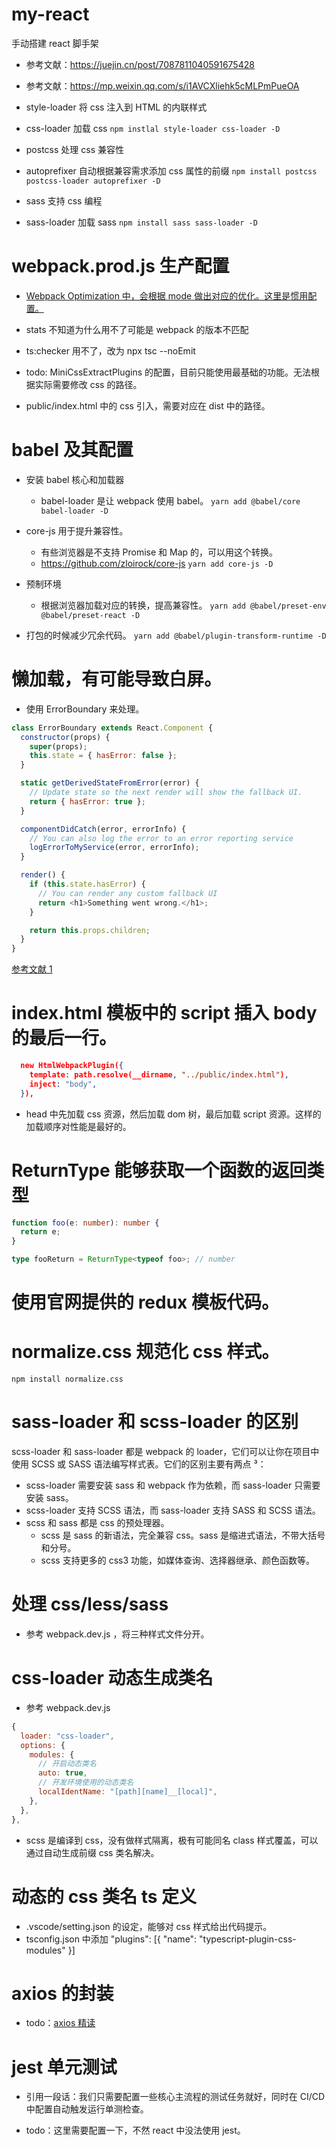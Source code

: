 # my-react

手动搭建 react 脚手架

- 参考文献：https://juejin.cn/post/7087811040591675428
- 参考文献：https://mp.weixin.qq.com/s/i1AVCXliehk5cMLPmPueOA

- style-loader 将 css 注入到 HTML 的内联样式
- css-loader 加载 css
  `npm instlal style-loader css-loader -D`

- postcss 处理 css 兼容性
- autoprefixer 自动根据兼容需求添加 css 属性的前缀
  `npm install postcss postcss-loader autoprefixer -D`

- sass 支持 css 编程
- sass-loader 加载 sass
  `npm install sass sass-loader -D`

# webpack.prod.js 生产配置

- [Webpack Optimization 中，会根据 mode 做出对应的优化。这里是惯用配置。](https://webpack.docschina.org/configuration/optimization/)

- stats 不知道为什么用不了可能是 webpack 的版本不匹配

- ts:checker 用不了，改为 npx tsc --noEmit

- todo: MiniCssExtractPlugins 的配置，目前只能使用最基础的功能。无法根据实际需要修改 css 的路径。

- public/index.html 中的 css 引入，需要对应在 dist 中的路径。

# babel 及其配置

- 安装 babel 核心和加载器

  - babel-loader 是让 webpack 使用 babel。
    `yarn add @babel/core babel-loader -D`

- core-js 用于提升兼容性。

  - 有些浏览器是不支持 Promise 和 Map 的，可以用这个转换。
  - https://github.com/zloirock/core-js
    `yarn add core-js -D`

- 预制环境

  - 根据浏览器加载对应的转换，提高兼容性。
    `yarn add @babel/preset-env @babel/preset-react -D`

- 打包的时候减少冗余代码。
  `yarn add @babel/plugin-transform-runtime -D`

# 懒加载，有可能导致白屏。

- 使用 ErrorBoundary 来处理。

```javascript
class ErrorBoundary extends React.Component {
  constructor(props) {
    super(props);
    this.state = { hasError: false };
  }

  static getDerivedStateFromError(error) {
    // Update state so the next render will show the fallback UI.
    return { hasError: true };
  }

  componentDidCatch(error, errorInfo) {
    // You can also log the error to an error reporting service
    logErrorToMyService(error, errorInfo);
  }

  render() {
    if (this.state.hasError) {
      // You can render any custom fallback UI
      return <h1>Something went wrong.</h1>;
    }

    return this.props.children;
  }
}
```

[参考文献 1](https://mp.weixin.qq.com/s/v3r3v2FOMQGunPN1vQh_Wg)

# index.html 模板中的 script 插入 body 的最后一行。

```json
  new HtmlWebpackPlugin({
    template: path.resolve(__dirname, "../public/index.html"),
    inject: "body",
  }),
```

- head 中先加载 css 资源，然后加载 dom 树，最后加载 script 资源。这样的加载顺序对性能是最好的。

# ReturnType 能够获取一个函数的返回类型

```typescript
function foo(e: number): number {
  return e;
}

type fooReturn = ReturnType<typeof foo>; // number
```

# 使用官网提供的 redux 模板代码。

# normalize.css 规范化 css 样式。

```shell
npm install normalize.css
```

# sass-loader 和 scss-loader 的区别

scss-loader 和 sass-loader 都是 webpack 的 loader，它们可以让你在项目中使用 SCSS 或 SASS 语法编写样式表。它们的区别主要有两点 ³：

- scss-loader 需要安装 sass 和 webpack 作为依赖，而 sass-loader 只需要安装 sass。
- scss-loader 支持 SCSS 语法，而 sass-loader 支持 SASS 和 SCSS 语法。
- scss 和 sass 都是 css 的预处理器。
  - scss 是 sass 的新语法，完全兼容 css。sass 是缩进式语法，不带大括号和分号。
  - scss 支持更多的 css3 功能，如媒体查询、选择器继承、颜色函数等。

# 处理 css/less/sass

- 参考 webpack.dev.js ，将三种样式文件分开。

# css-loader 动态生成类名

- 参考 webpack.dev.js

```javascript
{
  loader: "css-loader",
  options: {
    modules: {
      // 开启动态类名
      auto: true,
      // 开发环境使用的动态类名
      localIdentName: "[path][name]__[local]",
    },
  },
},
```

- scss 是编译到 css，没有做样式隔离，极有可能同名 class 样式覆盖，可以通过自动生成前缀 css 类名解决。

# 动态的 css 类名 ts 定义

- .vscode/setting.json 的设定，能够对 css 样式给出代码提示。
- tsconfig.json 中添加 "plugins": [{ "name": "typescript-plugin-css-modules" }]

# axios 的封装

- todo：[axios 精读](https://mp.weixin.qq.com/s/rJi_N42CDskIoFpSVcsJEg)

# jest 单元测试

- 引用一段话：我们只需要配置一些核心主流程的测试任务就好，同时在 CI/CD 中配置自动触发运行单测检查。

- todo：这里需要配置一下，不然 react 中没法使用 jest。

